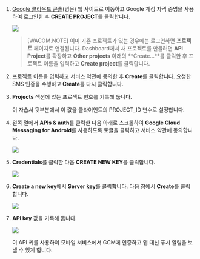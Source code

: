 


1.  [Google 클라우드 콘솔][Google 클라우드 콘솔](영문) 웹 사이트로 이동하고 Google 계정 자격 증명을 사용하여 로그인한 후 **CREATE PROJECT**를 클릭합니다.

    ![][0]

    > [WACOM.NOTE] 이미 기존 프로젝트가 있는 경우에는 로그인하면 **프로젝트** 페이지로 연결됩니다. Dashboard에서 새 프로젝트를 만들려면 **API Project**를 확장하고 **Other projects** 아래의 **Create...**를 클릭한 후 프로젝트 이름을 입력하고 **Create project**를 클릭합니다.

2.  프로젝트 이름을 입력하고 서비스 약관에 동의한 후 **Create**를 클릭합니다. 요청한 SMS 인증을 수행하고 **Create**를 다시 클릭합니다.

3.  **Projects** 섹션에 있는 프로젝트 번호를 기록해 둡니다.

    이 자습서 뒷부분에서 이 값을 클라이언트의 PROJECT\_ID 변수로 설정합니다.

4.  왼쪽 열에서 **APIs & auth**를 클릭한 다음 아래로 스크롤하여 **Google Cloud Messaging for Android**를 사용하도록 토글을 클릭하고 서비스 약관에 동의합니다.

    ![][1]

5.  **Credentials**를 클릭한 다음 **CREATE NEW KEY**를 클릭합니다.

    ![][2]

6.  **Create a new key**에서 **Server key**를 클릭합니다. 다음 창에서 **Create**를 클릭합니다.

    ![][3]

7.  **API key** 값을 기록해 둡니다.

    ![][4]

    이 API 키를 사용하여 모바일 서비스에서 GCM에 인증하고 앱 대신 푸시 알림을 보낼 수 있게 합니다.

  [Google 클라우드 콘솔]: http://cloud.google.com/console
  [0]: ./media/notification-hubs-android-get-started/mobile-services-google-new-project.png
  [1]: ./media/notification-hubs-android-get-started/mobile-services-google-enable-GCM.png
  [2]: ./media/notification-hubs-android-get-started/mobile-services-google-create-server-key.png
  [3]: ./media/notification-hubs-android-get-started/mobile-services-google-create-server-key2.png
  [4]: ./media/notification-hubs-android-get-started/mobile-services-google-create-server-key3.png
